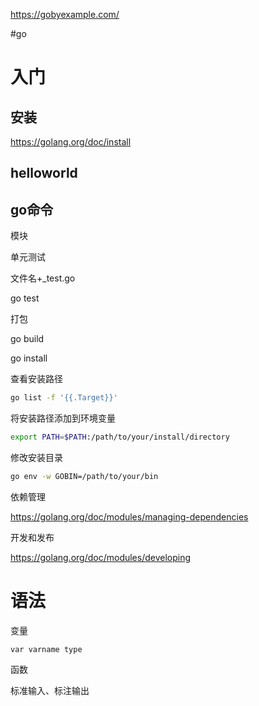 https://gobyexample.com/


#go 
# 入门

## 安装

https://golang.org/doc/install



## helloworld



## go命令



模块



单元测试

文件名+_test.go

go test



打包

go build

go install

查看安装路径

```sh
go list -f '{{.Target}}'
```



将安装路径添加到环境变量

```sh
export PATH=$PATH:/path/to/your/install/directory
```



修改安装目录

```sh
go env -w GOBIN=/path/to/your/bin
```





依赖管理

https://golang.org/doc/modules/managing-dependencies



开发和发布

https://golang.org/doc/modules/developing








# 语法
变量
```
var varname type
```

函数

标准输入、标注输出
